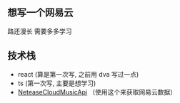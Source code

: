 ## 想写一个网易云

路还漫长 需要多多学习

## 技术栈

- react (算是第一次写, 之前用 dva 写过一点)
- ts (第一次写, 主要是想学习)
- [NeteaseCloudMusicApi](https://github.com/Binaryify/NeteaseCloudMusicApi) （使用这个来获取网易云数据）
